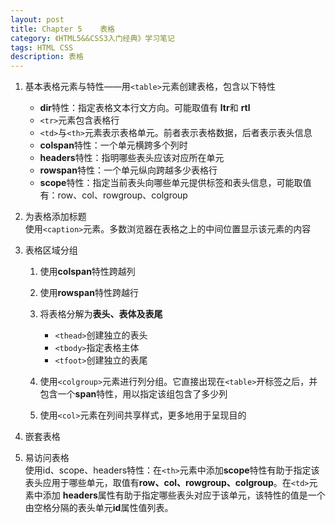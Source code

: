 ```yaml
---
layout: post
title: Chapter 5	表格
category: 《HTML5&&CSS3入门经典》学习笔记
tags: HTML CSS
description: 表格
---
```

1. 基本表格元素与特性——用`<table>`元素创建表格，包含以下特性
	- **dir**特性：指定表格文本行文方向。可能取值有 **ltr**和 **rtl**
	- `<tr>`元素包含表格行
	- `<td>`与`<th>`元素表示表格单元。前者表示表格数据，后者表示表头信息
	- **colspan**特性：一个单元横跨多个列时
	- **headers**特性：指明哪些表头应该对应所在单元
	- **rowspan**特性：一个单元纵向跨越多少表格行
	- **scope**特性：指定当前表头向哪些单元提供标签和表头信息，可能取值有：row、col、rowgroup、colgroup

2. 为表格添加标题  
	使用`<caption>`元素。多数浏览器在表格之上的中间位置显示该元素的内容

3. 表格区域分组
	1. 使用**colspan**特性跨越列
	2. 使用**rowspan**特性跨越行
	3. 将表格分解为**表头、表体及表尾**
		- `<thead>`创建独立的表头
		- `<tbody>`指定表格主体
		- `<tfoot>`创建独立的表尾

	4. 使用`<colgroup>`元素进行列分组。它直接出现在`<table>`开标签之后，并包含一个**span**特性，用以指定该组包含了多少列
	5. 使用`<col>`元素在列间共享样式，更多地用于呈现目的

4. 嵌套表格
5. 易访问表格  
   使用id、scope、headers特性：在`<th>`元素中添加**scope**特性有助于指定该表头应用于哪些单元，取值有**row、col、rowgroup、colgroup**。在`<td>`元素中添加 **headers**属性有助于指定哪些表头对应于该单元，该特性的值是一个由空格分隔的表头单元**id**属性值列表。
